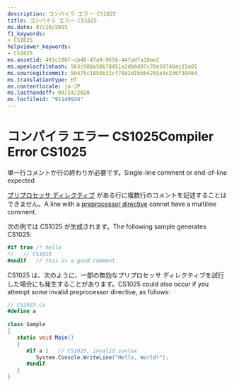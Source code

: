 ```yaml
---
description: コンパイラ エラー CS1025
title: コンパイラ エラー CS1025
ms.date: 07/20/2015
f1_keywords:
- CS1025
helpviewer_keywords:
- CS1025
ms.assetid: 491c186f-cb40-47a9-9656-44fadfa18ae2
ms.openlocfilehash: 563c980a58678451a2db6d97c70e59740ac15a01
ms.sourcegitcommit: 5b475c1855b32cf78d2d1bbb4295e4c236f39464
ms.translationtype: HT
ms.contentlocale: ja-JP
ms.lasthandoff: 09/24/2020
ms.locfileid: "91149934"
---
```

# <a name="compiler-error-cs1025"></a><span data-ttu-id="7cf54-103">コンパイラ エラー CS1025</span><span class="sxs-lookup"><span data-stu-id="7cf54-103">Compiler Error CS1025</span></span>

<span data-ttu-id="7cf54-104">単一行コメントか行の終わりが必要です。</span><span class="sxs-lookup"><span data-stu-id="7cf54-104">Single-line comment or end-of-line expected</span></span>  
  
 <span data-ttu-id="7cf54-105">[プリプロセッサ ディレクティブ](../language-reference/preprocessor-directives/index.md) がある行に複数行のコメントを記述することはできません。</span><span class="sxs-lookup"><span data-stu-id="7cf54-105">A line with a [preprocessor directive](../language-reference/preprocessor-directives/index.md) cannot have a multiline comment.</span></span>  
  
 <span data-ttu-id="7cf54-106">次の例では CS1025 が生成されます。</span><span class="sxs-lookup"><span data-stu-id="7cf54-106">The following sample generates CS1025:</span></span>  
  
```csharp  
#if true /* hello  
*/   // CS1025  
#endif   // this is a good comment  
```  
  
 <span data-ttu-id="7cf54-107">CS1025 は、次のように、一部の無効なプリプロセッサ ディレクティブを試行した場合にも発生することがあります。</span><span class="sxs-lookup"><span data-stu-id="7cf54-107">CS1025 could also occur if you attempt some invalid preprocessor directive, as follows:</span></span>  
  
```csharp  
// CS1025.cs  
#define a  
  
class Sample  
{  
   static void Main()  
   {  
      #if a 1   // CS1025, invalid syntax  
         System.Console.WriteLine("Hello, World!");  
      #endif  
   }  
}  
```
